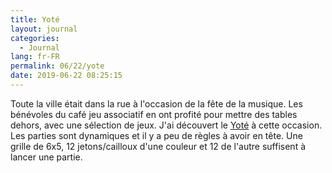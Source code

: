 ```yaml
---
title: Yoté
layout: journal
categories:
  - Journal
lang: fr-FR
permalink: 06/22/yote
date: 2019-06-22 08:25:15
---
```


Toute la ville était dans la rue à l'occasion de la fête de la musique. Les bénévoles du café jeu associatif en ont profité pour mettre des tables dehors, avec une sélection de jeux. J'ai découvert le [Yoté](http://www.tujoues.fr/yote/) à cette occasion. Les parties sont dynamiques et il y a peu de règles à avoir en tête. Une grille de 6x5, 12 jetons/cailloux d'une couleur et 12 de l'autre suffisent à lancer une partie.